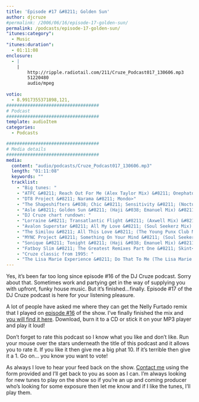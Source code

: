 ```yaml
---
title: 'Episode #17 &#8211; Golden Sun'
author: djcruze
#permalink: /2006/06/16/episode-17-golden-sun/
permalink: /podcasts/episode-17-golden-sun/
"itunes:category":
  - Music
"itunes:duration":
  - 01:11:08
enclosure:
  - |
    |
        http://ripple.radiotail.com/211/Cruze_Podcast017_130606.mp3
        51220480
        audio/mpeg
        
votio:
  - 8.9917355371898,121,
###################################
# Podcast
###################################
template: audioItem
categories:
  - Podcasts

###################################
# Media details
###################################
media:
  content: "audio/podcasts/Cruze_Podcast017_130606.mp3"
  length: "01:11:08"
  keywords: ""
  tracklist:
    - "Big tunes: "
    - "ATFC &#8211; Reach Out For Me (Alex Taylor Mix) &#8211; Onephatdeeva"
    - "DT8 Project &#8211; Narama &#8211; Mondo>"
    - "The Shapeshifters &#038; Chic &#8211; Sensitivity &#8211; (Nocturnal Mix) &#8211; Positiva"
    - "Asle &#8211; Golden Sun &#8211; (Haji &#038; Emanuel Mix) &#8211; CR2"
    - "DJ Cruze chart rundown: "
    - "Lorraine &#8211; Transatlantic Flight &#8211; (Axwell Mix) &#8211; Waterfall"
    - "Avalon Superstar &#8211; All My Love &#8211; (Soul Seekerz Mix) &#8211; Avalon Superstar"
    - "The Similou &#8211; All This Love &#8211; (The Young Punx Club Mix) &#8211; Direction"
    - "MYNC Project &#8211; Something On Your Mind &#8211; (Soul Seekerz Mix) &#8211; Apollo"
    - "Sonique &#8211; Tonight &#8211; (Haji &#038; Emanuel Mix) &#8211; Azuli"
    - "Fatboy Slim &#8211; The Greatest Remixes Part One &#8211; Skint<"
    - "Cruze classic from 1995: "
    - "The Lisa Marie Experience &#8211; Do That To Me (The Lisa Marie Vocal Experience Mix Part 1) &#8211; White label"
---
```

Yes, it&#8217;s been far too long since episode #16 of the DJ Cruze podcast. Sorry about that. Sometimes work and partying get in the way of supplying you with upfront, funky house music. But it&#8217;s finished&#8230;finally. Episode #17 of the DJ Cruze podcast is here for your listening pleasure.

A lot of people have asked me where they can get the Nelly Furtado remix that I played on [episode #16][3] of the show. I&#8217;ve finally finished the mix and [you will find it here][4]. Download, burn it to a CD or stick it on your MP3 player and play it loud!

Don&#8217;t forget to rate this podcast so I know what you like and don&#8217;t like. Run your mouse over the stars underneath the title of this podcast and it allows you to rate it. If you like it then give me a big phat 10. If it&#8217;s terrible then give it a 1. Go on&#8230; you know you want to vote!

As always I love to hear your feed back on the show. [Contact me][5] using the form provided and I&#8217;ll get back to you as soon as I can. I&#8217;m always looking for new tunes to play on the show so if you&#8217;re an up and coming producer who&#8217;s looking for some exposure then let me know and if I like the tunes, I&#8217;ll play them.

 [1]: http://ripple.radiotail.com/211/Cruze_Podcast017_130606.mp3
 [2]: http://www.djcruze.co.uk/cms/podcasts/feed/rss2
 [3]: http://www.djcruze.co.uk/cms/2006/05/22/episode-16-renegade-master/
 [4]: http://www.djcruze.co.uk/cms/2006/06/09/nelly-furtado-man-eater-dj-cruze-funkfinders-remix-part-ii/
 [5]: http://www.djcruze.co.uk/cms/contact/
